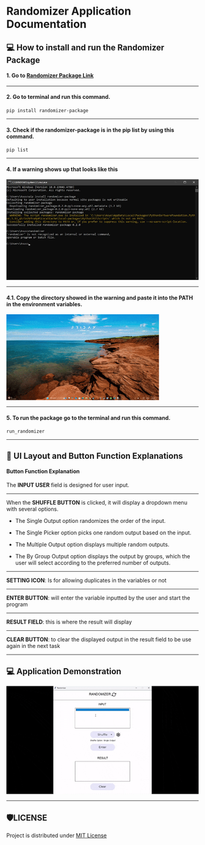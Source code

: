 # Randomizer Application Documentation

## 💻 How to install and run the Randomizer Package
  #### 1. Go to [Randomizer Package Link](https://pypi.org/project/randomizer-package/0.4.0/#description)
  ***
  #### 2. Go to terminal and run this command.
    pip install randomizer-package
  ***
  #### 3. Check if the randomizer-package is in the pip list by using this command.
    pip list
  ***
  #### 4. If a warning shows up that looks like this
  ![warning](doc_imgs/warning_script.jpg)
  ***
  #### 4.1. Copy the directory showed in the warning and paste it into the PATH in the environment variables.
  ![environmental_variable](doc_imgs/environmental_variable.gif)
  ***
  #### 5. To run the package go to the terminal and run this command.
    run_randomizer

---

## 💁 UI Layout and Button Function Explanations
  #### Button Function Explanation
The **INPUT USER** field is designed for user input. 
***

When the **SHUFFLE BUTTON** is clicked, it will display a dropdown menu with several options. 

  * The Single Output option randomizes the order of the input. 

  * The Single Picker option picks one random output based on the input. 

  * The Multiple Output option displays multiple random outputs. 

  * The By Group Output option displays the output by groups, which the user will select according to the preferred number of outputs.
    
 ***
 **SETTING ICON**: Is for allowing duplicates in the
 variables or not
 ***
 
 **ENTER BUTTON**: will enter the variable inputted by
 the user and start the program
 
 ***
 **RESULT FIELD**: this is where the result will display
 ***
 
 **CLEAR BUTTON**: to clear the displayed output in the result
 field to be use again in the next task

  ***
  ## 💻 Application Demonstration
  ![app_demo](doc_imgs/application_demo.gif)
  ***

  ## 🛡️LICENSE
  Project is distributed under [MIT License](LICENSE)



 
  
